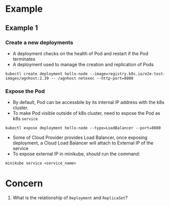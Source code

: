 # Example
## Example 1
### Create a new deployments
- A deployment checks on the health of Pod and restart if the Pod terminates
- A deployment used to manage the creation and replication of Pods
```
kubectl create deployment hello-node --image=registry.k8s.io/e2e-test-images/agnhost:2.39 -- /agnhost netexec --http-port=8080
```
### Expose the Pod
- By default, Pod can be accessbile by its internal IP address with the k8s cluster.
- To make Pod visible outside of k8s cluster, need to expose the Pod as k8s `service`
```
kubectl expose deployment hello-node --type=LoadBalancer --port=8080
```
- Some of Cloud Provider provides Load Balancer, once exposing deployment, a Cloud Load Balancer will attach to External IP of the service
- To expose external IP in minikube, should run the command:
```
minikube service <service_name>
```
# Concern
1. What is the relationship of `Deployment` and `ReplicaSet`?